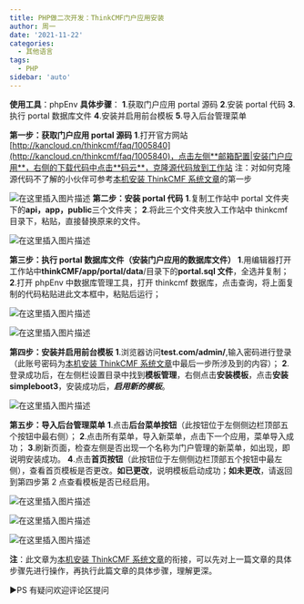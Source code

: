 ```yaml
---
title: PHP做二次开发：ThinkCMF门户应用安装
author: 周一
date: '2021-11-22'
categories:
  - 其他语言
tags:
  - PHP
sidebar: 'auto'
---
```


**使用工具**：phpEnv
**具体步骤**：
**1**.获取门户应用 portal 源码
**2**.安装 portal 代码
**3**.执行 portal 数据库文件
**4**.安装并启用前台模板
**5**.导入后台管理菜单

**第一步：获取门户应用 portal 源码**
**1**.打开官方网站[http://kancloud.cn/thinkcmf/faq/1005840](http://kancloud.cn/thinkcmf/faq/1005840)，点击左侧**邮箱配置|安装门户应用**，右侧的下载代码中点击**码云**，克隆源代码放到工作站
注：对如何克隆源代码不了解的小伙伴可参考[本机安装 ThinkCMF 系统文章](https://blog.csdn.net/weixin_44803753/article/details/114918837?spm=1001.2014.3001.5501)的第一步

![在这里插入图片描述](https://mondaylab-1309616765.cos.ap-shanghai.myqcloud.com/images/202305270859187.png)
**第二步：安装 portal 代码**
**1**.复制工作站中 portal 文件夹下的**api，app，public**三个文件夹；
**2**.将此三个文件夹放入工作站中 thinkcmf 目录下，粘贴，直接替换原来的文件。

![在这里插入图片描述](https://img-blog.csdnimg.cn/20210317111515869.png?x-oss-process=image/watermark,type_ZmFuZ3poZW5naGVpdGk,shadow_10,text_aHR0cHM6Ly9ibG9nLmNzZG4ubmV0L3dlaXhpbl80NDgwMzc1Mw==,size_16,color_FFFFFF,t_70#pic_center)

**第三步：执行 portal 数据库文件（安装门户应用的数据库文件）**
**1**.用编辑器打开工作站中**thinkCMF/app/portal/data**/目录下的**portal.sql 文件**，全选并复制；
**2**.打开 phpEnv 中数据库管理工具，打开 thinkcmf 数据库，点击查询，将上面复制的代码粘贴进此文本框中，粘贴后运行；

![在这里插入图片描述](https://mondaylab-1309616765.cos.ap-shanghai.myqcloud.com/images/202305270859238.png)

![在这里插入图片描述](https://mondaylab-1309616765.cos.ap-shanghai.myqcloud.com/images/202305270859683.png)

**第四步：安装并启用前台模板**
**1**.浏览器访问**test.com/admin/**,输入密码进行登录（此账号密码为[本机安装 ThinkCMF 系统文章](https://blog.csdn.net/weixin_44803753/article/details/114918837)中最后一步所涉及到的内容）；
**2**.登录成功后，在左侧栏设置目录中找到**模板管理**，右侧点击**安装模板**，点击**安装 simpleboot3**，安装成功后，**_启用新的模板_**。

![在这里插入图片描述](https://mondaylab-1309616765.cos.ap-shanghai.myqcloud.com/images/202305270900775.png)

**第五步：导入后台管理菜单**
**1**.点击**后台菜单按钮**（此按钮位于左侧侧边栏顶部五个按钮中最右侧）；
**2**.点击所有菜单，导入新菜单，点击下一个应用，菜单导入成功；
**3**.刷新页面，检查左侧是否出现一个名称为门户管理的新菜单，如出现，即说明安装成功。
**4**.点击**首页按钮**（此按钮位于左侧侧边栏顶部五个按钮中最左侧），查看首页模板是否更改。**如已更改**，说明模板启动成功；**如未更改**，请返回到第四步第 2 点查看模板是否已经启用。

![在这里插入图片描述](https://mondaylab-1309616765.cos.ap-shanghai.myqcloud.com/images/202305270900173.png)



![在这里插入图片描述](https://mondaylab-1309616765.cos.ap-shanghai.myqcloud.com/images/202305270900857.png)

![在这里插入图片描述](https://mondaylab-1309616765.cos.ap-shanghai.myqcloud.com/images/202305270900718.png)

**注**：此文章为[本机安装 ThinkCMF 系统文章](https://blog.csdn.net/weixin_44803753/article/details/114918837)的衔接，可以先对上一篇文章的具体步骤先进行操作，再执行此篇文章的具体步骤，理解更深。

▶PS 有疑问欢迎评论区提问
